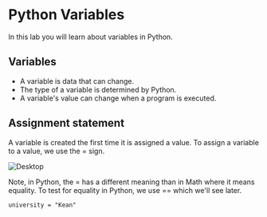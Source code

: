 # Python Variables

In this lab you will learn about variables in Python.

## Variables

- A variable is data that can change.
- The type of a variable is determined by Python.
- A variable's value can change when a program is executed.

## Assignment statement

A variable is created the first time it is assigned a value.  To assign a variable to a value, we use the = sign.  

![Desktop](https://github.com/profpy/id1400/blob/master/lecture3/terminal1.gif)


Note, in Python, the = has a different meaning than in Math where it means equality.  To test for equality in Python, we use == which we'll see later.

```
university = "Kean"
```

